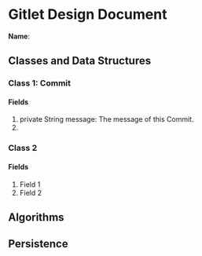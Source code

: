 # Gitlet Design Document

**Name**:

## Classes and Data Structures

### Class 1: Commit

#### Fields

1. private String message: The message of this Commit.
2. 


### Class 2

#### Fields

1. Field 1
2. Field 2


## Algorithms

## Persistence

